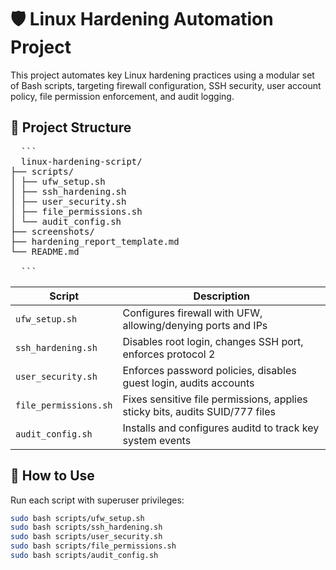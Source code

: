 # 🛡️ Linux Hardening Automation Project

This project automates key Linux hardening practices using a modular set of Bash scripts, targeting firewall configuration, SSH security, user account policy, file permission enforcement, and audit logging.

## 📂 Project Structure

<pre>
  ```
  linux-hardening-script/
├── scripts/
│ ├── ufw_setup.sh
│ ├── ssh_hardening.sh
│ ├── user_security.sh
│ ├── file_permissions.sh
│ └── audit_config.sh
├── screenshots/
├── hardening_report_template.md
└── README.md

  ```
</pre>


| Script | Description |
|--------|-------------|
| `ufw_setup.sh` | Configures firewall with UFW, allowing/denying ports and IPs |
| `ssh_hardening.sh` | Disables root login, changes SSH port, enforces protocol 2 |
| `user_security.sh` | Enforces password policies, disables guest login, audits accounts |
| `file_permissions.sh` | Fixes sensitive file permissions, applies sticky bits, audits SUID/777 files |
| `audit_config.sh` | Installs and configures auditd to track key system events |

## 🚀 How to Use

Run each script with superuser privileges:

```bash
sudo bash scripts/ufw_setup.sh
sudo bash scripts/ssh_hardening.sh
sudo bash scripts/user_security.sh
sudo bash scripts/file_permissions.sh
sudo bash scripts/audit_config.sh
```

